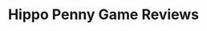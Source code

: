 ---
title: Hippo Penny Game Reviews
layout: scoredetail
permalink: /meta-score/xenoblade-chronicles-3-expansion-pass-wave-4
header:
  teaser: /assets/images/xenoblade-chronicles-3-expansion-pass-wave-4.jpg
  video:
    id: KFlf_S5Woug
    provider: youtube
---